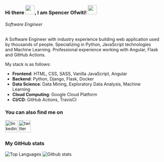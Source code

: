 ### Hi there <img src="https://raw.githubusercontent.com/MartinHeinz/MartinHeinz/master/wave.gif" width="30px">, I am Spencer Ofwiti! <img src="https://github.com/abhishekapk/abhishekapk/blob/master/Assests/Earth.gif" width="30px">
###### *Software Engineer*

A Software Engineer with industry experience building web application used by thousands of people. Specializing in Python, JavaScript technologies and Machine Learning. Professional experience working with Angular, Flask and GitHub Actions. 

My stack is as follows:
* **Frontend**: HTML, CSS, SASS, Vanilla JavaScript, Angular
* **Backend**: Python, Django, Flask, Docker
* **Data Science**: Data Mining, Exploratory Data Analysis, Machine Learning
* **Cloud Computing**: Google Cloud Platform
* **CI/CD**: GitHub Actions, TravisCI 

### You can also find me on
[<img src='https://cdn.jsdelivr.net/npm/simple-icons@3.0.1/icons/linkedin.svg' alt='linkedin' height='40'>](https://www.linkedin.com/in/spencer-ofwiti/)  [<img src='https://cdn.jsdelivr.net/npm/simple-icons@3.0.1/icons/twitter.svg' alt='twitter' height='40'>](https://twitter.com/@SpencerOfwiti) 
<!--[<img src='https://cdn.jsdelivr.net/npm/simple-icons@3.0.1/cloud/mail.svg' alt='website' height='40'>](https://catalins.tech) -->


### My GitHub stats
![Top Languages](https://github-readme-stats.vercel.app/api/top-langs/?username=SpencerOfwiti)
![Github stats](https://github-readme-stats.vercel.app/api?username=SpencerOfwiti&show_icons=true&count_private=true)

<!--
**SpencerOfwiti/SpencerOfwiti** is a ✨ _special_ ✨ repository because its `README.md` (this file) appears on your GitHub profile.

Here are some ideas to get you started:

- 🔭 I’m currently working on ...
- 🌱 I’m currently learning ...
- 👯 I’m looking to collaborate on ...
- 🤔 I’m looking for help with ...
- 💬 Ask me about ...
- 📫 How to reach me: ...
- 😄 Pronouns: ...
- ⚡ Fun fact: ...
-->
